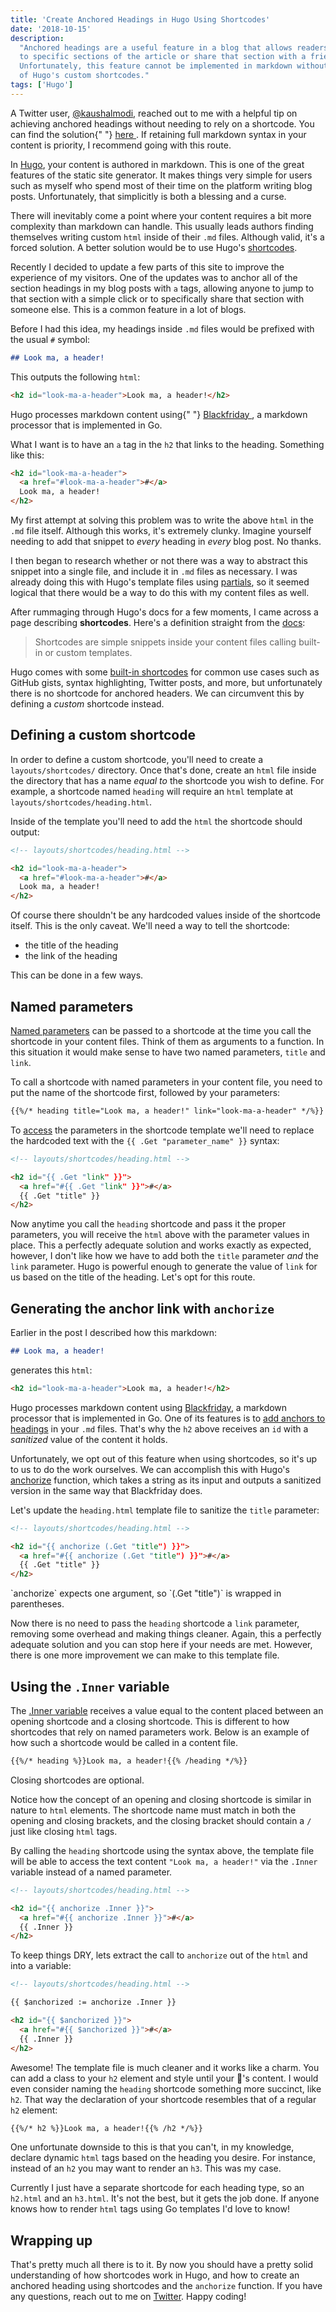 ```yaml
---
title: 'Create Anchored Headings in Hugo Using Shortcodes'
date: '2018-10-15'
description:
  "Anchored headings are a useful feature in a blog that allows readers to jump
  to specific sections of the article or share that section with a friend.
  Unfortunately, this feature cannot be implemented in markdown without the use
  of Hugo's custom shortcodes."
tags: ['Hugo']
---
```


<warning>
  A Twitter user, <a href="https://twitter.com/kaushalmodi">@kaushalmodi</a>,
  reached out to me with a helpful tip on achieving anchored headings without
  needing to rely on a shortcode. You can find the solution{" "}
  <a href="https://discourse.gohugo.io/t/adding-anchor-next-to-headers/1726/9?u=kaushalmodi">
    here
  </a>
  . If retaining full markdown syntax in your content is priority, I recommend going
  with this route.
</warning>

In [Hugo](https://gohugo.io/), your content is authored in markdown. This is one
of the great features of the static site generator. It makes things very simple
for users such as myself who spend most of their time on the platform writing
blog posts. Unfortunately, that simplicitly is both a blessing and a curse.

There will inevitably come a point where your content requires a bit more
complexity than markdown can handle. This usually leads authors finding
themselves writing custom `html` inside of their `.md` files. Although valid,
it's a forced solution. A better solution would be to use Hugo's
[shortcodes](https://gohugo.io/content-management/shortcodes/).

Recently I decided to update a few parts of this site to improve the experience
of my visitors. One of the updates was to anchor all of the section headings in
my blog posts with `a` tags, allowing anyone to jump to that section with a
simple click or to specifically share that section with someone else. This is a
common feature in a lot of blogs.

Before I had this idea, my headings inside `.md` files would be prefixed with
the usual `#` symbol:

```md
## Look ma, a header!
```

This outputs the following `html`:

```html
<h2 id="look-ma-a-header">Look ma, a header!</h2>
```

<warning>
  Hugo processes markdown content using{" "}
  <a
    href="https://github.com/russross/blackfriday#sanitized-anchor-names"
    alt="link to BlackFriday"
  >
    Blackfriday
  </a>
  , a markdown processor that is implemented in Go.
</warning>

What I want is to have an `a` tag in the `h2` that links to the heading.
Something like this:

```html
<h2 id="look-ma-a-header">
  <a href="#look-ma-a-header">#</a>
  Look ma, a header!
</h2>
```

My first attempt at solving this problem was to write the above `html` in the
`.md` file itself. Although this works, it's extremely clunky. Imagine yourself
needing to add that snippet to _every_ heading in _every_ blog post. No thanks.

I then began to research whether or not there was a way to abstract this snippet
into a single file, and include it in `.md` files as necessary. I was already
doing this with Hugo's template files using
[partials](https://gohugo.io/templates/partials/#readout), so it seemed logical
that there would be a way to do this with my content files as well.

After rummaging through Hugo's docs for a few moments, I came across a page
describing **shortcodes**. Here's a definition straight from the
[docs](https://gohugo.io/content-management/shortcodes/):

> Shortcodes are simple snippets inside your content files calling built-in or
> custom templates.

Hugo comes with some
[built-in shortcodes](https://gohugo.io/content-management/shortcodes/#use-hugo-s-built-in-shortcodes)
for common use cases such as GitHub gists, syntax highlighting, Twitter posts,
and more, but unfortunately there is no shortcode for anchored headers. We can
circumvent this by defining a _custom_ shortcode instead.

## Defining a custom shortcode

In order to define a custom shortcode, you'll need to create a
`layouts/shortcodes/` directory. Once that's done, create an `html` file inside
the directory that has a name _equal to_ the shortcode you wish to define. For
example, a shortcode named `heading` will require an `html` template at
`layouts/shortcodes/heading.html`.

Inside of the template you'll need to add the `html` the shortcode should
output:

```html
<!-- layouts/shortcodes/heading.html -->

<h2 id="look-ma-a-header">
  <a href="#look-ma-a-header">#</a>
  Look ma, a header!
</h2>
```

Of course there shouldn't be any hardcoded values inside of the shortcode
itself. This is the only caveat. We'll need a way to tell the shortcode:

- the title of the heading
- the link of the heading

This can be done in a few ways.

## Named parameters

[Named parameters](https://gohugo.io/templates/shortcode-templates/#positional-vs-named-parameters)
can be passed to a shortcode at the time you call the shortcode in your content
files. Think of them as arguments to a function. In this situation it would make
sense to have two named parameters, `title` and `link`.

To call a shortcode with named parameters in your content file, you need to put
the name of the shortcode first, followed by your parameters:

```md
{{%/* heading title="Look ma, a header!" link="look-ma-a-header" */%}}
```

To [access](https://gohugo.io/templates/shortcode-templates/#access-parameters)
the parameters in the shortcode template we'll need to replace the hardcoded
text with the `{{ .Get "parameter_name" }}` syntax:

```html
<!-- layouts/shortcodes/heading.html -->

<h2 id="{{ .Get "link" }}">
  <a href="#{{ .Get "link" }}">#</a>
  {{ .Get "title" }}
</h2>
```

Now anytime you call the `heading` shortcode and pass it the proper parameters,
you will receive the `html` above with the parameter values in place. This a
perfectly adequate solution and works exactly as expected, however, I don't like
how we have to add both the `title` parameter _and_ the `link` parameter. Hugo
is powerful enough to generate the value of `link` for us based on the title of
the heading. Let's opt for this route.

## Generating the anchor link with `anchorize`

Earlier in the post I described how this markdown:

```md
## Look ma, a header!
```

generates this `html`:

```html
<h2 id="look-ma-a-header">Look ma, a header!</h2>
```

Hugo processes markdown content using
[Blackfriday](https://github.com/russross/blackfriday#sanitized-anchor-names), a
markdown processor that is implemented in Go. One of its features is to
[add anchors to headings](https://github.com/russross/blackfriday#sanitized-anchor-names)
in your `.md` files. That's why the `h2` above receives an `id` with a
_sanitized_ value of the content it holds.

Unfortunately, we opt out of this feature when using shortcodes, so it's up to
us to do the work ourselves. We can accomplish this with Hugo's
[anchorize](https://gohugo.io/functions/anchorize/) function, which takes a
string as its input and outputs a sanitized version in the same way that
Blackfriday does.

Let's update the `heading.html` template file to sanitize the `title` parameter:

```html
<!-- layouts/shortcodes/heading.html -->

<h2 id="{{ anchorize (.Get "title") }}">
  <a href="#{{ anchorize (.Get "title") }}">#</a>
  {{ .Get "title" }}
</h2>
```

<warning>
  `anchorize` expects one argument, so `(.Get "title")` is wrapped in
  parentheses.
</warning>

Now there is no need to pass the `heading` shortcode a `link` parameter,
removing some overhead and making things cleaner. Again, this a perfectly
adequate solution and you can stop here if your needs are met. However, there is
one more improvement we can make to this template file.

## Using the `.Inner` variable

The [.Inner variable](https://gohugo.io/templates/shortcode-templates/#inner)
receives a value equal to the content placed between an opening shortcode and a
closing shortcode. This is different to how shortcodes that rely on named
parameters work. Below is an example of how such a shortcode would be called in
a content file.

```md
{{%/* heading %}}Look ma, a header!{{% /heading */%}}
```

<warning>Closing shortcodes are optional.</warning>

Notice how the concept of an opening and closing shortcode is similar in nature
to `html` elements. The shortcode name must match in both the opening and
closing brackets, and the closing bracket should contain a `/` just like closing
`html` tags.

By calling the `heading` shortcode using the syntax above, the template file
will be able to access the text content `"Look ma, a header!"` via the `.Inner`
variable instead of a named parameter.

```html
<!-- layouts/shortcodes/heading.html -->

<h2 id="{{ anchorize .Inner }}">
  <a href="#{{ anchorize .Inner }}">#</a>
  {{ .Inner }}
</h2>
```

To keep things DRY, lets extract the call to `anchorize` out of the `html` and
into a variable:

```html
<!-- layouts/shortcodes/heading.html -->

{{ $anchorized := anchorize .Inner }}

<h2 id="{{ $anchorized }}">
  <a href="#{{ $anchorized }}">#</a>
  {{ .Inner }}
</h2>
```

Awesome! The template file is much cleaner and it works like a charm. You can
add a class to your `h2` element and style until your 💜's content. I would even
consider naming the `heading` shortcode something more succinct, like `h2`. That
way the declaration of your shortcode resembles that of a regular `h2` element:

```md
{{%/* h2 %}}Look ma, a header!{{% /h2 */%}}
```

One unfortunate downside to this is that you can't, in my knowledge, declare
dynamic `html` tags based on the heading you desire. For instance, instead of an
`h2` you may want to render an `h3`. This was my case.

Currently I just have a separate shortcode for each heading type, so an
`h2.html` and an `h3.html`. It's not the best, but it gets the job done. If
anyone knows how to render `html` tags using Go templates I'd love to know!

## Wrapping up

That's pretty much all there is to it. By now you should have a pretty solid
understanding of how shortcodes work in Hugo, and how to create an anchored
heading using shortcodes and the `anchorize` function. If you have any
questions, reach out to me on [Twitter](https://twitter.com/jakewies). Happy
coding!
